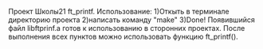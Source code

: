 Проект Школы21 ft_printf.
Использование:
1)Откыть в терминале директорию проекта
2)написать команду "make"
3)Done! Появившийся файл libftprinf.a готов к использованию в сторонних проектах.
После выполнения всех пунктов можно использовать функцию ft_printf().
